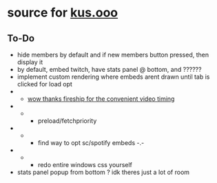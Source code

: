 # source for [kus.ooo](https://kus.ooo)   
## To-Do    
* hide members by default and if new members button pressed, then display it   
* by default, embed twitch, have stats panel @ bottom, and ??????   
* implement custom rendering where embeds arent drawn until tab is clicked for load opt   
* * [wow thanks fireship for the convenient video timing](https://www.youtube.com/watch?v=0fONene3OIA)   
* * * preload/fetchpriority   
* * * find way to opt sc/spotify embeds -.-   
* * * redo entire windows css yourself    
* stats panel popup from bottom ? idk theres just a lot of room

